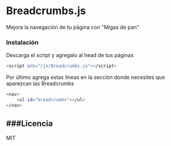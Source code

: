 # Breadcrumbs.js
Mejora la navegación de tu página con "Migas de pan"

### Instalación

Descarga el script y agregalo al head de tus páginas

```sh
<script src="/js/Breadcrumbs.js"></script>
```

Por último agrega estas líneas en la sección donde necesites que aparezcan las Breadcrumbs

```sh
<nav>
	<ul id="breadcrumbs"></ul>
</nav>
```

###Licencia
----

MIT

